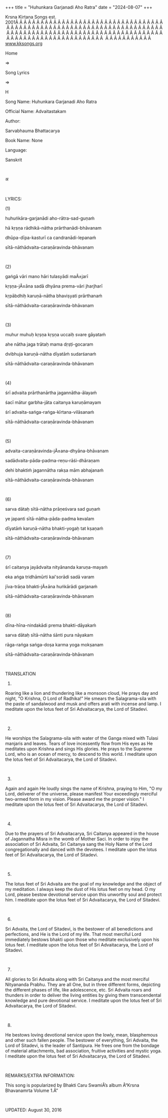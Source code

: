 +++ 
title = "Huhunkara Garjanadi Aho Ratra"
date = "2024-08-07"
+++

Krsna Kirtana Songs est. 2001Â Â Â Â Â Â Â Â Â Â Â Â Â Â Â Â Â Â Â Â Â Â Â Â Â Â Â Â Â Â Â Â Â Â Â Â Â Â Â Â Â Â Â Â Â Â Â Â Â Â Â Â Â Â Â Â Â Â Â Â Â Â Â Â Â Â Â Â Â Â Â Â Â Â Â Â Â Â Â Â Â Â Â Â Â Â Â Â Â Â Â Â Â Â Â Â Â Â Â Â Â Â Â Â Â Â Â Â Â Â Â Â Â Â Â Â Â Â Â Â Â Â Â Â Â Â Â Â Â Â Â Â  Â Â Â Â Â Â Â Â Â Â Â  
www.kksongs.org








Home
 
⇒
 
Song
Lyrics


⇒
 
H


Song
Name: Huhunkara Garjanadi Aho Ratra


Official
Name: Advaitastakam


Author:

Sarvabhauma
Bhattacarya


Book
Name: None


Language:

Sanskrit


 








अ








 


LYRICS:


(1)


huhuńkāra-garjanādi
aho-rātra-sad-guṇaḿ


hā
kṛṣṇa rādhikā-nātha
prārthanādi-bhāvanam


dhūpa-dīpa-kasturī
ca candranādi-lepanaḿ


sītā-nāthādvaita-caraṇāravinda-bhāvanam


 


(2)


gańgā
vāri mano hāri tulasyādi maÃ±jarī


kṛṣṇa-jÃ±āna
sadā dhyāna prema-vāri jharjharī


kṛpābdhiḥ
karuṇā-nātha bhaviṣyati prārthanaḿ


sītā-nāthādvaita-caraṇāravinda-bhāvanam


 


(3)


muhur
muhuḥ kṛṣṇa kṛṣṇa uccaiḥ svare
gāyataḿ


ahe
nātha jaga trātaḥ mama dṛṣṭi-gocaram


dvibhuja
karuṇā-nātha dīyatāḿ sudarśanaḿ


sītā-nāthādvaita-caraṇāravinda-bhāvanam


 


(4)


śrī
advaita prārthanārtha jagannātha-ālayaḿ


śacī
mātur garbha-jāta caitanya karuṇāmayam


śrī
advaita-sańga-rańga-kīrtana-vilāsanaḿ


sītā-nāthādvaita-caraṇāravinda-bhāvanam


 


(5)


advaita-caraṇāravinda-jÃ±ana-dhyāna-bhāvanam


sadādvaita-pāda-padma-reṇu-rāśi-dhāraṇam


dehi
bhaktiḿ jagannātha rakṣa mām abhajanaḿ


sītā-nāthādvaita-caraṇāravinda-bhāvanam


 


(6)


sarva
dātaḥ sītā-nātha prāṇeśvara sad
guṇaḿ


ye
japanti sītā-nātha-pāda-padma kevalam


dīyatāḿ
karuṇā-nātha bhakti-yogaḥ tat kṣaṇaḿ


sītā-nāthādvaita-caraṇāravinda-bhāvanam


 


(7)


śrī
caitanya jayādvaita nityānanda karuṇa-mayaḿ


eka
ańga tridhāmūrti kai'sorādi sadā varam


jīva-trāṇa
bhakti-jÃ±āna huńkārādi garjanaḿ


sītā-nāthādvaita-caraṇāravinda-bhāvanam


 


(8)


dīna-hīna-nindakādi
prema bhakti-dāyakaḿ


sarva
dātaḥ sītā-nātha śānti pura nāyakam


rāga-rańga
sańga-doṣa karma yoga mokṣanam


sītā-nāthādvaita-caraṇāravinda-bhāvanam


 


TRANSLATION


1)
Roaring like a lion and thundering like a monsoon cloud, He prays day and
night, "O Krishna, O Lord of Radhika!" He smears the Salagrama-sila
with the paste of sandalwood and musk and offers arati with incense and lamp. I
meditate upon the lotus feet of Sri Advaitacarya, the Lord of Sitadevi.


 


2)
He worships the Salagrama-sila with water of the Ganga mixed with Tulasi
manjaris and leaves. Tears of love incessently flow from His eyes as He
meditates upon Krishna and sings His glories. He prays to the Supreme Lord, who
is an ocean of mercy, to descend to this world. I meditate upon the lotus feet
of Sri Advaitacarya, the Lord of Sitadevi.


 


3)
Again and again He loudly sings the name of Krishna, praying to Him, "O my
Lord, deliverer of the universe, please manifest Your exceedingly merciful
two-armed form in my vision. Please award me the proper vision." I
meditate upon the lotus feet of Sri Advaitacarya, the Lord of Sitadevi.


 


4)
Due to the prayers of Sri Advaitacarya, Sri Caitanya appeared in the house of
Jagannatha Misra in the womb of Mother Saci. In order to injoy the association
of Sri Advaita, Sri Caitanya sang the Holy Name of the Lord congregationally
and danced with the devotees. I meditate upon the lotus feet of Sri
Advaitacarya, the Lord of Sitadevi.


 


5)
The lotus feet of Sri Advaita are the goal of my knowledge and the object of my
meditation. I always keep the dust of His lotus feet on my head. O my Lord, please
bestow devotional service upon this unworthy soul and protect him. I meditate
upon the lotus feet of Sri Advaitacarya, the Lord of Sitadevi.


 


6)
Sri Advaita, the Lord of Sitadevi, is the bestower of all benedictions and
perfections, and He is the Lord of my life. That most merciful Lord immediately
bestows bhakti upon those who meditate exclusively upon his lotus feet. I
meditate upon the lotus feet of Sri Advaitacarya, the Lord of Sitadevi.


 


7)
All glories to Sri Advaita along with Sri Caitanya and the most merciful
Nityananda Prabhu. They are all One, but in three different forms, depicting
the different phases of life, like adolescence, etc. Sri Advaita roars and
thunders in order to deliver the living entities by giving them transcendental
knowledge and pure devotional service. I meditate upon the lotus feet of Sri
Advaitacarya, the Lord of Sitadevi.


 


8)
He bestows loving devotional service upon the lowly, mean, blasphemous and
other such fallen people. The bestower of everything, Sri Advaita, the Lord of
Sitadevi, is the leader of Santipura. He frees one from the bondage of material
attachments, bad association, fruitive activities and mystic yoga. I meditate
upon the lotus feet of Sri Advaitacarya, the Lord of Sitadevi. 


 


REMARKS/EXTRA
INFORMATION:


This
song is popularized by Bhakti Caru SwamiÂ’s album Â“Krsna Bhavanamrta Volume 1.Â”


 


UPDATED:
 August 30, 2016